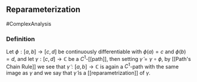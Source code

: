 ## Reparameterization
#ComplexAnalysis 

### Definition
Let $\phi:[a, b] \rightarrow[c, d]$ be continuously differentiable with $\phi(a)=c$ and $\phi(b)=d$, and let $\gamma:[c, d] \rightarrow \mathbb{C}$ be a $C^{1}$-[[path]], then setting $\tilde{\gamma}=\gamma \circ \phi$, by [[Path's Chain Rule]] we see that $\tilde{\gamma}:[a, b] \rightarrow \mathbb{C}$ is again a $C^{1}$-path with the same image as $\gamma$ and we say that $\tilde{\gamma}$ is a [[reparametrization]] of $\gamma$.